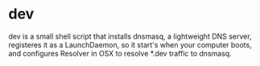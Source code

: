 dev
======

dev is a small shell script that installs dnsmasq, a lightweight DNS server, registeres it as a LaunchDaemon, so it start's when your computer boots, and configures Resolver in OSX to resolve *.dev traffic to dnsmasq.
